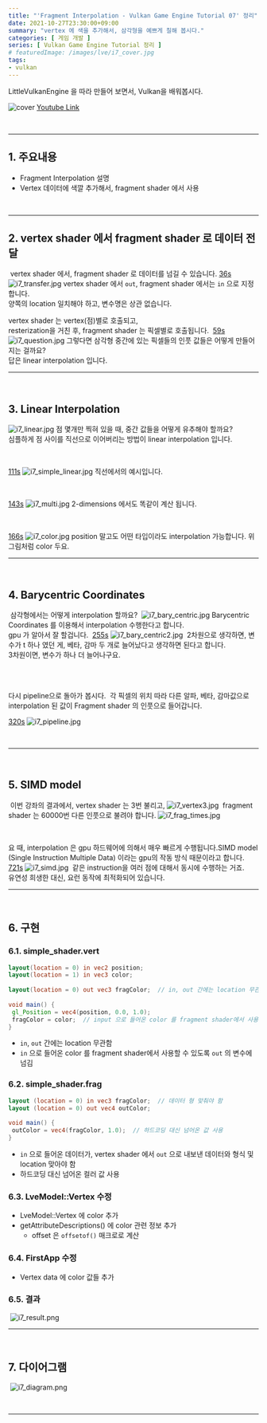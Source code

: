 ```yaml
---
title: "'Fragment Interpolation - Vulkan Game Engine Tutorial 07' 정리"
date: 2021-10-27T23:30:00+09:00
summary: "vertex 에 색을 추가해서, 삼각형을 예쁘게 칠해 봅시다."
categories: [ 게임 개발 ]
series: [ Vulkan Game Engine Tutorial 정리 ]
# featuredImage: /images/lve/i7_cover.jpg
tags:
- vulkan
---
```


LittleVulkanEngine 을 따라 만들어 보면서, Vulkan을 배워봅시다.


![cover](/images/lve/i7_cover.jpg)
[Youtube Link](https://youtu.be/ngoZZkMuCOM?list=PL8327DO66nu9qYVKLDmdLW_84-yE4auCR)

<br/>

---


## 1. 주요내용

- Fragment Interpolation 설명
- Vertex 데이터에 색깔 추가해서, fragment shader 에서 사용

<br/>

---

## 2. vertex shader 에서 fragment shader 로 데이터 전달
​
vertex shader 에서, fragment shader 로 데이터를 넘길 수 있습니다.
​
[36s](https://youtu.be/ngoZZkMuCOM?list=PL8327DO66nu9qYVKLDmdLW_84-yE4auCR&t=36)
![i7_transfer.jpg](/images/lve/i7_transfer.jpg)
vertex shader 에서 `out`, fragment shader 에서는 `in` 으로 지정합니다.  
양쪽의 location 일치해야 하고, 변수명은 상관 없습니다.
​
<br/>

vertex shader 는 vertex(점)별로 호출되고,  
resterization을 거친 후, fragment shader 는 픽셀별로 호출됩니다.
​
[59s](https://youtu.be/ngoZZkMuCOM?list=PL8327DO66nu9qYVKLDmdLW_84-yE4auCR&t=59)
![i7_question.jpg](/images/lve/i7_question.jpg)
​
그렇다면 삼각형 중간에 있는 픽셀들의 인풋 값들은 어떻게 만들어지는 걸까요?  
답은 linear interpolation 입니다.
​
<br/>

---
​
## 3. Linear Interpolation

![i7_linear.jpg](/images/lve/i7_linear.jpg)
점 몇개만 찍혀 있을 때, 중간 값들을 어떻게 유추해야 할까요?  
심플하게 점 사이를 직선으로 이어버리는 방법이 linear interpolation 입니다.

<br/>

[111s](https://youtu.be/ngoZZkMuCOM?list=PL8327DO66nu9qYVKLDmdLW_84-yE4auCR&t=111)
![i7_simple_linear.jpg](/images/lve/i7_simple_linear.jpg)​​
직선에서의 예시입니다.

<br/>

[143s](https://youtu.be/ngoZZkMuCOM?list=PL8327DO66nu9qYVKLDmdLW_84-yE4auCR&t=143)
![i7_multi.jpg](/images/lve/i7_multi.jpg)​​
2-dimensions 에서도 똑같이 계산 됩니다.

<br/>

[166s](https://youtu.be/ngoZZkMuCOM?list=PL8327DO66nu9qYVKLDmdLW_84-yE4auCR&t=166)
![i7_color.jpg](/images/lve/i7_color.jpg)​
position 말고도 어떤 타입이라도 interpolation 가능합니다. 위 그림처럼 color 두요.
​
<br/>

---
​
## 4. Barycentric Coordinates
​
삼각형에서는 어떻게 interpolation 할까요?
​
![i7_bary_centric.jpg](/images/lve/i7_bary_centric.jpg)​
​
Barycentric Coordinates 를 이용해서 interpolation 수행한다고 합니다.  
gpu 가 알아서 잘 할겁니다.
​
[255s](https://youtu.be/ngoZZkMuCOM?list=PL8327DO66nu9qYVKLDmdLW_84-yE4auCR&t=255)
![i7_bary_centric2.jpg](/images/lve/i7_bary_centric2.jpg)​
​
2차원으로 생각하면, 변수가 t 하나 였던 게, 베타, 감마 두 개로 늘어났다고 생각하면 된다고 합니다.  
3차원이면, 변수가 하나 더 늘어나구요.

<br/>
<br/>

다시 pipeline으로 돌아가 봅시다.  ​
각 픽셀의 위치 따라 다른 알파, 베타, 감마값으로 interpolation 된 값이 Fragment shader 의 인풋으로 들어갑니다.

[320s](https://youtu.be/ngoZZkMuCOM?list=PL8327DO66nu9qYVKLDmdLW_84-yE4auCR&t=320)
![i7_pipeline.jpg](/images/lve/i7_pipeline.jpg)​

​
<br/>

---
​
## 5. SIMD model
​
이번 강좌의 결과에서, vertex shader 는 3번 불리고,​
![i7_vertex3.jpg](/images/lve/i7_vertex3.jpg)​
​
fragment shader 는 60000번 다른 인풋으로 불려야 합니다.
![i7_frag_times.jpg](/images/lve/i7_frag_times.jpg)​

<br/>

​요 때, interpolation 은 gpu 하드웨어에 의해서 매우 빠르게 수행됩니다.  ​
SIMD model (Single Instruction Multiple Data) 이라는 gpu의 작동 방식 때문이라고 합니다.
​
[721s](https://youtu.be/ngoZZkMuCOM?list=PL8327DO66nu9qYVKLDmdLW_84-yE4auCR&t=721)
![i7_simd.jpg](/images/lve/i7_simd.jpg)​
​
같은 instruction을 여러 점에 대해서 동시에 수행하는 거죠.  
유연성 희생한 대신, 요런 동작에 최적화되어 있습니다.
​
<br/>

---
​
## 6. 구현

### 6.1. simple_shader.vert

```glsl
layout(location = 0) in vec2 position;  
layout(location = 1) in vec3 color;  
​
layout(location = 0) out vec3 fragColor;  // in, out 간에는 location 무관함
​
void main() {  
 gl_Position = vec4(position, 0.0, 1.0);  
 fragColor = color;  // input 으로 들어온 color 를 fragment shader에서 사용할 수 있도록 out 변수에 넘김
}
```
- `in`, `out` 간에는 location 무관함
- `in` 으로 들어온 color 를 fragment shader에서 사용할 수 있도록 `out` 의 변수에 넘김
​
### 6.2. simple_shader.frag

```glsl
layout (location = 0) in vec3 fragColor;  // 데이터 형 맞춰야 함
layout (location = 0) out vec4 outColor;  
​
void main() {  
 outColor = vec4(fragColor, 1.0);  // 하드코딩 대신 넘어온 값 사용
}
```

- `in` 으로 들어온 데이터가, vertex shader 에서 `out` 으로 내보낸 데이터와 형식 및 location 맞아야 함
- 하드코딩 대신 넘어온 컬러 값 사용
​
### 6.3. LveModel::Vertex 수정

- LveModel::Vertex 에 color 추가
- getAttributeDescriptions() 에 color 관련 정보 추가
  - offset 은 `offsetof()` 매크로로 계산
​
### 6.4. FirstApp 수정​

- Vertex data 에 color 값들 추가
​
### 6.5. 결과
​
![i7_result.png](/images/lve/i7_result.png)
​
<br/>

---
​
## 7. 다이어그램
​
![i7_diagram.png](/images/lve/i7_diagram.png)


<br/>

---